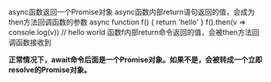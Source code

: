 async函数返回一个Promise对象
async函数内部return语句返回的值，会成为then方法回调函数的参数
  async function f() {
        return 'hello'
}
  f().then(v => console.log(v)) // hello world  函数f内部return命令返回的值，会被then方法回调函数接收到

  **正常情况下，await命令后面是一个Promise对象。如果不是，会被转成一个立即resolve的Promise对象。**